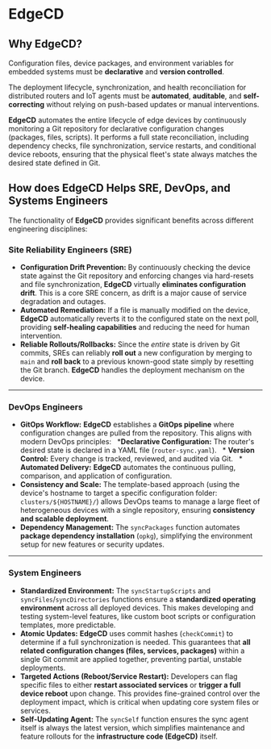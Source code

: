 # EdgeCD

## Why EdgeCD?

Configuration files, device packages, and environment variables for embedded systems must be **declarative** and **version controlled**.

The deployment lifecycle, synchronization, and health reconciliation for distributed routers and IoT agents must be **automated**, **auditable**, and **self-correcting** without relying on push-based updates or manual interventions.

**EdgeCD** automates the entire lifecycle of edge devices by continuously monitoring a Git repository for declarative configuration changes (packages, files, scripts). It performs a full state reconciliation, including dependency checks, file synchronization, service restarts, and conditional device reboots, ensuring that the physical fleet's state always matches the desired state defined in Git.

## How does EdgeCD Helps SRE, DevOps, and Systems Engineers

The functionality of **EdgeCD** provides significant benefits across different engineering disciplines:

### Site Reliability Engineers (SRE)

* **Configuration Drift Prevention:** By continuously checking the device state against the Git repository and enforcing changes via hard-resets and file synchronization, **EdgeCD** virtually **eliminates configuration drift**. This is a core SRE concern, as drift is a major cause of service degradation and outages.
* **Automated Remediation:** If a file is manually modified on the device, **EdgeCD** automatically reverts it to the configured state on the next poll, providing **self-healing capabilities** and reducing the need for human intervention.
* **Reliable Rollouts/Rollbacks:** Since the *entire* state is driven by Git commits, SREs can reliably **roll out** a new configuration by merging to `main` and **roll back** to a previous known-good state simply by resetting the Git branch. **EdgeCD** handles the deployment mechanism on the device.

---

### DevOps Engineers

* **GitOps Workflow:** **EdgeCD** establishes a **GitOps pipeline** where configuration changes are pulled from the repository. This aligns with modern DevOps principles:
  ***Declarative Configuration:** The router's desired state is declared in a YAML file (`router-sync.yaml`).
  * **Version Control:** Every change is tracked, reviewed, and audited via Git.
  * **Automated Delivery:** **EdgeCD** automates the continuous pulling, comparison, and application of configuration.
* **Consistency and Scale:** The template-based approach (using the device's hostname to target a specific configuration folder: `clusters/${HOSTNAME}/`) allows DevOps teams to manage a large fleet of heterogeneous devices with a single repository, ensuring **consistency and scalable deployment**.
* **Dependency Management:** The `syncPackages` function automates **package dependency installation** (`opkg`), simplifying the environment setup for new features or security updates.

---

### System Engineers

* **Standardized Environment:** The `syncStartupScripts` and `syncFiles`/`syncDirectories` functions ensure a **standardized operating environment** across all deployed devices. This makes developing and testing system-level features, like custom boot scripts or configuration templates, more predictable.
* **Atomic Updates:** **EdgeCD** uses commit hashes (`checkCommit`) to determine if a full synchronization is needed. This guarantees that **all related configuration changes (files, services, packages)** within a single Git commit are applied together, preventing partial, unstable deployments.
* **Targeted Actions (Reboot/Service Restart):** Developers can flag specific files to either **restart associated services** or **trigger a full device reboot** upon change. This provides fine-grained control over the deployment impact, which is critical when updating core system files or services.
* **Self-Updating Agent:** The `syncSelf` function ensures the sync agent itself is always the latest version, which simplifies maintenance and feature rollouts for the **infrastructure code (EdgeCD)** itself.
